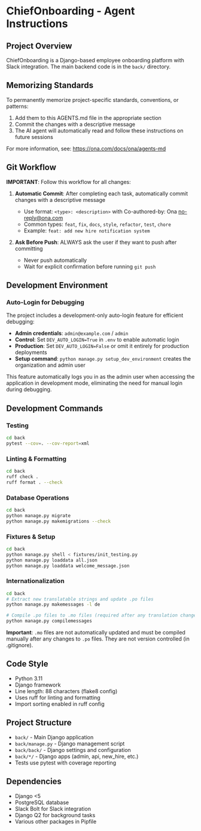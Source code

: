 # ChiefOnboarding - Agent Instructions

## Project Overview

ChiefOnboarding is a Django-based employee onboarding platform with Slack integration. The main backend code is in the `back/` directory.

## Memorizing Standards

To permanently memorize project-specific standards, conventions, or patterns:

1. Add them to this AGENTS.md file in the appropriate section
2. Commit the changes with a descriptive message
3. The AI agent will automatically read and follow these instructions on future sessions

For more information, see: https://ona.com/docs/ona/agents-md

## Git Workflow

**IMPORTANT**: Follow this workflow for all changes:

1. **Automatic Commit**: After completing each task, automatically commit changes with a descriptive message
   - Use format: `<type>: <description>` with Co-authored-by: Ona <no-reply@ona.com>
   - Common types: `feat`, `fix`, `docs`, `style`, `refactor`, `test`, `chore`
   - Example: `feat: add new hire notification system`
   
2. **Ask Before Push**: ALWAYS ask the user if they want to push after committing
   - Never push automatically
   - Wait for explicit confirmation before running `git push`

## Development Environment

### Auto-Login for Debugging

The project includes a development-only auto-login feature for efficient debugging:

- **Admin credentials**: `admin@example.com` / `admin`
- **Control**: Set `DEV_AUTO_LOGIN=True` in `.env` to enable automatic login
- **Production**: Set `DEV_AUTO_LOGIN=False` or omit it entirely for production deployments
- **Setup command**: `python manage.py setup_dev_environment` creates the organization and admin user

This feature automatically logs you in as the admin user when accessing the application in development mode, eliminating the need for manual login during debugging.

## Development Commands

### Testing

```bash
cd back
pytest --cov=. --cov-report=xml
```

### Linting & Formatting

```bash
cd back
ruff check .
ruff format . --check
```

### Database Operations

```bash
cd back
python manage.py migrate
python manage.py makemigrations --check
```

### Fixtures & Setup

```bash
cd back
python manage.py shell < fixtures/init_testing.py
python manage.py loaddata all.json
python manage.py loaddata welcome_message.json
```

### Internationalization

```bash
cd back
# Extract new translatable strings and update .po files
python manage.py makemessages -l de

# Compile .po files to .mo files (required after any translation changes)
python manage.py compilemessages
```

**Important**: `.mo` files are not automatically updated and must be compiled manually after any changes to `.po` files. They are not version controlled (in .gitignore).

## Code Style

- Python 3.11
- Django framework
- Line length: 88 characters (flake8 config)
- Uses ruff for linting and formatting
- Import sorting enabled in ruff config

## Project Structure

- `back/` - Main Django application
- `back/manage.py` - Django management script
- `back/back/` - Django settings and configuration
- `back/*/` - Django apps (admin, api, new_hire, etc.)
- Tests use pytest with coverage reporting

## Dependencies

- Django <5
- PostgreSQL database
- Slack Bolt for Slack integration
- Django Q2 for background tasks
- Various other packages in Pipfile
